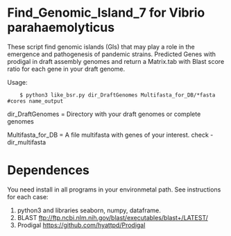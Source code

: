 # Find_Genomic_Island_7 for Vibrio parahaemolyticus

These script find genomic islands (GIs) that may play a role in the emergence and pathogenesis of pandemic strains. Predicted Genes with prodigal in draft assembly genomes and return a Matrix.tab with Blast score ratio for each gene in your draft genome.

Usage:


        $ python3 like_bsr.py dir_DraftGenomes Multifasta_for_DB/*fasta #cores name_output
        
  
dir_DraftGenomes = Directory with your draft genomes or complete genomes



Multifasta_for_DB = A file multifasta with genes of your interest. check - dir_multifasta 

# Dependences

You need install in all programs in your environmetal path. See instructions for each case: 

1. python3 and libraries seaborn, numpy, dataframe.
2. BLAST ftp://ftp.ncbi.nlm.nih.gov/blast/executables/blast+/LATEST/
3. Prodigal https://github.com/hyattpd/Prodigal
       
